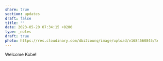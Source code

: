 ```yaml
---
share: true
section: updates
draft: false
title: ""
date: 2023-05-20 07:34:15 +0200
type: _notes
draft: true
photo: https://res.cloudinary.com/dbi2zounq/image/upload/v1684560845/tdbpxe9suu93vmbocbyd.jpg
---
```



Welcome Kobe!

